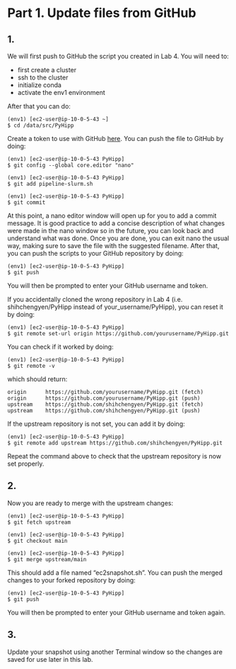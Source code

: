 # Part 1. Update files from GitHub 

## 1.
We will first push to GitHub the script you created in Lab 4. You will need to:
- first create a cluster
- ssh to the cluster
- initialize conda
- activate the env1 environment

After that you can do:

```shell
(env1) [ec2-user@ip-10-0-5-43 ~]
$ cd /data/src/PyHipp
```

Create a token to use with GitHub [here](https://docs.github.com/en/authentication/keeping-your-account-and-data-secure/creating-a-personal-access-token). You can push the file to GitHub by doing:
```shell
(env1) [ec2-user@ip-10-0-5-43 PyHipp]
$ git config --global core.editor "nano"

(env1) [ec2-user@ip-10-0-5-43 PyHipp]
$ git add pipeline-slurm.sh

(env1) [ec2-user@ip-10-0-5-43 PyHipp]
$ git commit
```

At this point, a nano editor window will open up for you to add a commit message. It is good practice to add a concise description of what changes were made in the nano window so in the future, you can look back and understand what was done. Once you are done, you can exit nano the usual way, making sure to save the file with the suggested filename. After that, you can push the scripts to your GitHub repository by doing:

```shell
(env1) [ec2-user@ip-10-0-5-43 PyHipp]
$ git push
```

You will then be prompted to enter your GitHub username and token. 

If you accidentally cloned the wrong repository in Lab 4 (i.e. shihchengyen/PyHipp instead of your_username/PyHipp), you can reset it by doing:

```shell
(env1) [ec2-user@ip-10-0-5-43 PyHipp]
$ git remote set-url origin https://github.com/yourusername/PyHipp.git
```

You can check if it worked by doing:

```shell
(env1) [ec2-user@ip-10-0-5-43 PyHipp]
$ git remote -v
```

which should return:

```shell
origin		https://github.com/yourusername/PyHipp.git (fetch)
origin		https://github.com/yourusername/PyHipp.git (push)
upstream	https://github.com/shihchengyen/PyHipp.git (fetch)
upstream	https://github.com/shihchengyen/PyHipp.git (push)
```

If the upstream repository is not set, you can add it by doing:

```shell
(env1) [ec2-user@ip-10-0-5-43 PyHipp]
$ git remote add upstream https://github.com/shihchengyen/PyHipp.git
```

Repeat the command above to check that the upstream repository is now set properly. 

## 2.
Now you are ready to merge with the upstream changes:

```shell
(env1) [ec2-user@ip-10-0-5-43 PyHipp]
$ git fetch upstream

(env1) [ec2-user@ip-10-0-5-43 PyHipp]
$ git checkout main

(env1) [ec2-user@ip-10-0-5-43 PyHipp]
$ git merge upstream/main
```

This should add a file named “ec2snapshot.sh”. You can push the merged changes to your forked repository by doing:

```shell
(env1) [ec2-user@ip-10-0-5-43 PyHipp]
$ git push
```

You will then be prompted to enter your GitHub username and token again. 

## 3.
Update your snapshot using another Terminal window so the changes are saved for use later in this lab.
